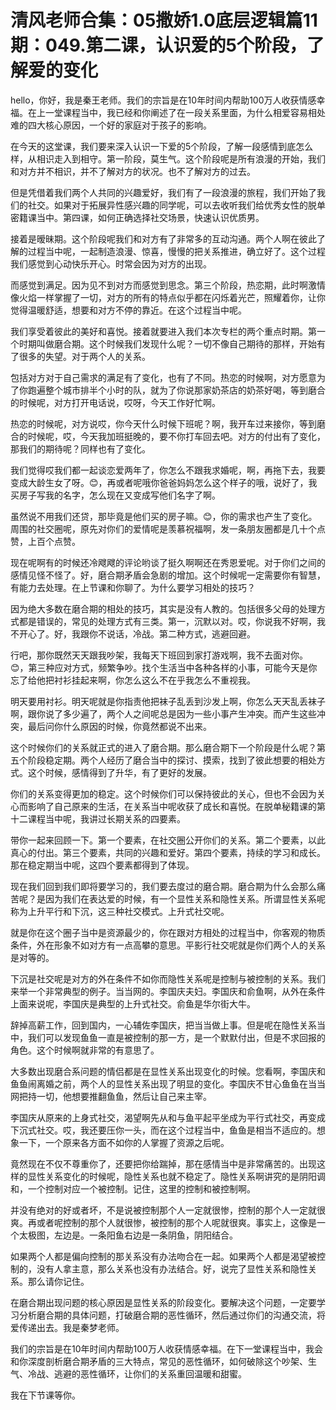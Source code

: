 # 清风老师合集：05撒娇1.0底层逻辑篇11期：049.第二课，认识爱的5个阶段，了解爱的变化

hello，你好，我是秦王老师。我们的宗旨是在10年时间内帮助100万人收获情感幸福。在上一堂课程当中，我已经和你阐述了在一段关系里面，为什么相爱容易相处难的四大核心原因，一个好的家庭对于孩子的影响。

在今天的这堂课，我们要来深入认识一下爱的5个阶段，了解一段感情到底怎么样，从相识走入到相守。第一阶段，莫生气。这个阶段呢是所有浪漫的开始，我们和对方并不相识，并不了解对方的状况。也不了解对方的过去。

但是凭借着我们两个人共同的兴趣爱好，我们有了一段浪漫的旅程，我们开始了我们的社交。如果对于拓展异性感兴趣的同学呢，可以去收听我们给优秀女性的脱单密籍课当中。第四课，如何正确选择社交场景，快速认识优质男。

接着是暧昧期。这个阶段呢我们和对方有了非常多的互动沟通。两个人啊在彼此了解的过程当中呢，一起制造浪漫、惊喜，慢慢的把关系推进，确立好了。这个过程我们感觉到心动快乐开心。时常会因为对方的出现。

而感觉到满足。因为见不到对方而感觉到思念。第三个阶段，热恋期，此时啊激情像火焰一样掌握了一切，对方的所有的特点似乎都在闪烁着光芒，照耀着你，让你觉得温暖舒适，想要和对方不停的靠近。在这个过程当中呢。

我们享受着彼此的美好和喜悦。接着就要进入我们本次专栏的两个重点时期。第一个时期叫做磨合期。这个时候我们发现什么呢？一切不像自己期待的那样，开始有了很多的失望。对于两个人的关系。

包括对方对于自己需求的满足有了变化，也有了不同。热恋的时候啊，对方愿意为了你跑遍整个城市排半个小时的队，就为了你说那家奶茶店的奶茶好喝，等到磨合的时候呢，对方打开电话说，哎呀，今天工作好忙啊。

热恋的时候呢，对方说哎，你今天什么时候下班呢？啊，我开车过来接你，等到磨合的时候呢，哎，今天我加班挺晚的，要不你打车回去吧。对方的付出有了变化，那我们的期待呢？同样也有了变化。

我们觉得哎我们都一起谈恋爱两年了，你怎么不跟我求婚呢，啊，再拖下去，我要变成大龄生女了呀。😊，再或者呢哦你爸爸妈妈怎么这个样子的哦，说好了，我买房子写我的名字，怎么现在又变成写他们名字了啊。

虽然说不用我们还贷，那毕竟是他们买的房子嘛。😊，你的需求也产生了变化。周围的社交圈呢，原先对你们的爱情呢是羡慕祝福啊，发一条朋友圈都是几十个点赞，上百个点赞。

现在呢啊有的时候还冷飕飕的评论哟谈了挺久啊啊还在秀恩爱呢。对于你们之间的感情见怪不怪了。好，磨合期矛盾会急剧的增加。这个时候呢一定需要你有智慧，有能力去处理。在上节课和你聊了。为什么要学习相处的技巧？

因为绝大多数在磨合期的相处的技巧，其实是没有人教的。包括很多父母的处理方式都是错误的，常见的处理方式有三类。第一，沉默以对。哎，你说我不好啊，我不开心了。好，我跟你不说话，冷战。第二种方式，逃避回避。

行吧，那你既然天天跟我吵架，我每天下班回到家打游戏啊，我不去面对你。😊，第三种应对方式，频繁争吵。找个生活当中各种各样的小事，可能今天是你忘了给他把衬衫挂起来啊，你怎么这么不在乎我怎么不重视我。

明天要用衬衫。明天呢就是你指责他把袜子乱丢到沙发上啊，你怎么天天乱丢袜子啊，跟你说了多少遍了，两个人之间呢总是因为一些小事产生冲突。而产生这些冲突，最后问你什么原因的时候，你竟然都说不出来。

这个时候你们的关系就正式的进入了磨合期。那么磨合期下一个阶段是什么呢？第五个阶段稳定期。两个人经历了磨合当中的探讨、摸索，找到了彼此想要的相处方式。这个时候，感情得到了升华，有了更好的发展。

你们的关系变得更加的稳定。这个时候你们可以保持彼此的关心，但也不会因为关心而影响了自己原来的生活，在关系当中呢收获了成长和喜悦。在脱单秘籍课的第十二课程当中呢，我讲过长期关系的四要素。

带你一起来回顾一下。第一个要素，在社交圈公开你们的关系。第二个要素，以此真心的付出。第三个要素，共同的兴趣和爱好。第四个要素，持续的学习和成长。那在稳定期当中呢，这四个要素都得到了体现。

现在我们回到我们即将要学习的，我们要去度过的磨合期。磨合期为什么会那么痛苦呢？是因为我们在表达爱的时候，有一个显性关系和隐性关系。所谓显性关系呢称为上升平行和下沉，这三种社交模式。上升式社交呢。

就是你在这个圈子当中是资源最少的，你在跟对方相处的过程当中，你客观的物质条件，外在形象不如对方有一点高攀的意思。平影行社交呢就是你们两个人的关系是对等的。

下沉是社交呢是对方的外在条件不如你而隐性关系呢是控制与被控制的关系。我们来举一个非常典型的例子。当当网的。李国庆夫妇。李国庆和俞鱼啊，从外在条件上面来说呢，李国庆是典型的上升式社交。俞鱼是华尔街大牛。

辞掉高薪工作，回到国内，一心辅佐李国庆，把当当做上事。但是呢在隐性关系当中，我们可以发现鱼鱼一直是被控制的那一方，是一个默默付出，但是不求回报的角色。这个时候啊就非常的有意思了。

大多数出现磨合系问题的情侣都是在显性关系出现变化的时候。您看啊，李国庆和鱼鱼闹离婚之前，两个人的显性关系出现了明显的变化。李国庆不甘心鱼鱼在当当网把持一切，他想要推翻鱼鱼，然后让自己来主宰。

李国庆从原来的上身式社交，渴望啊先从和与鱼平起平坐成为平行式社交，再变成下沉式社交。哎，我还要压你一头，而在这个过程当中，鱼鱼是相当不适应的。想象一下，一个原来各方面不如你的人掌握了资源之后呢。

竟然现在不仅不尊重你了，还要把你给踹掉，那在感情当中是非常痛苦的。出现这样的显性关系变化的时候呢，隐性关系也就不稳定了。隐性关系啊讲究的是阴阳调和，一个控制对应一个被控制。记住，这里的控制和被控制啊。

并没有绝对的好或者坏，不是说被控制那个人一定就很惨，控制的那个人一定就很爽。再或者呢控制的那个人就很惨，被控制的那个人呢就很爽。事实上，这像是一个太极图，左边是。一条阳鱼右边是一条阴鱼，阴阳结合。

如果两个人都是偏向控制的那关系没有办法吻合在一起。如果两个人都是渴望被控制的，没有人拿主意，那么关系也没有办法结合。好，说完了显性关系和隐性关系。那么请你记住。

在磨合期出现问题的核心原因是显性关系的阶段变化。要解决这个问题，一定要学习分析磨合期的具体问题，打破磨合期的恶性循环，然后通过你们的沟通交流，将爱传递出去。我是秦梦老师。

我们的宗旨是在10年时间内帮助100万人收获情感幸福。在下一堂课程当中，我会和你深度剖析磨合期矛盾的三大特点，常见的恶性循环，如何破除这个吵架、生气、冷战、逃避的恶性循环，让你们的关系重回温暖和甜蜜。

我在下节课等你。